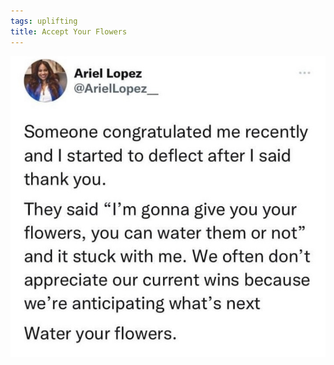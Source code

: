 ```yaml
---
tags: uplifting
title: Accept Your Flowers
---
```


![flowers.PNG](https://raw.githubusercontent.com/muneer78/muneer78.github.io/master/images/flowers.PNG)
